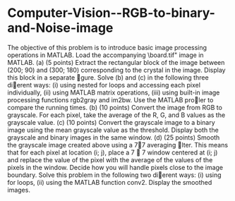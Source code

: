 # Computer-Vision--RGB-to-binary-and-Noise-image
The objective of this problem is to introduce basic image processing operations in MATLAB. Load the
accompanying \board.tif" image in MATLAB.
(a) (5 points) Extract the rectangular block of the image between (200; 90) and (300; 180) corresponding
to the crystal in the image. Display this block in a separate gure.
Solve (b) and (c) in the following three dierent ways: (i) using nested for loops and accessing each pixel
individually, (ii) using MATLAB matrix operations, (iii) using built-in image processing functions rgb2gray
and im2bw. Use the MATLAB proler to compare the running times.
(b) (10 points) Convert the image from RGB to grayscale. For each pixel, take the average of the R, G,
and B values as the grayscale value.
(c) (10 points) Convert the grayscale image to a binary image using the mean grayscale value as the
threshold. Display both the grayscale and binary images in the same window.
(d) (25 points) Smooth the grayscale image created above using a 77 averaging lter. This means that
for each pixel at location (i; j), place a 7  7 window centered at (i; j) and replace the value of the pixel
with the average of the values of the pixels in the window. Decide how you will handle pixels close to the
image boundary. Solve this problem in the following two dierent ways: (i) using for loops, (ii) using the
MATLAB function conv2. Display the smoothed images.
